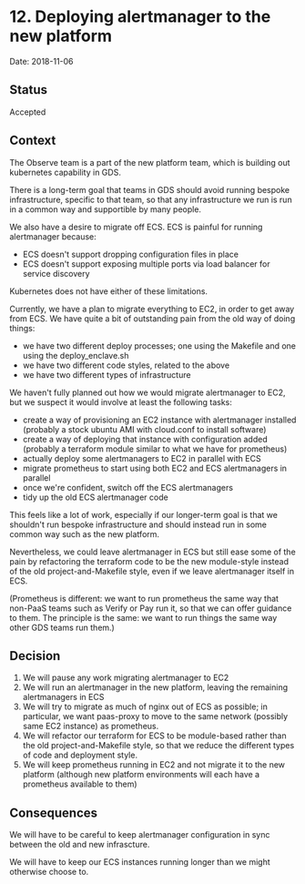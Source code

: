 # 12. Deploying alertmanager to the new platform

Date: 2018-11-06

## Status

Accepted

## Context

The Observe team is a part of the new platform team, which is building out kubernetes capability in GDS.

There is a long-term goal that teams in GDS should avoid running bespoke infrastructure, specific to that team, so that any infrastructure we run is run in a common way and supportible by many people.

We also have a desire to migrate off ECS.  ECS is painful for running alertmanager because:

  - ECS doesn't support dropping configuration files in place
  - ECS doesn't support exposing multiple ports via load balancer for service discovery

Kubernetes does not have either of these limitations.

Currently, we have a plan to migrate everything to EC2, in order to get away from ECS.  We have quite a bit of outstanding pain from the old way of doing things:

  - we have two different deploy processes; one using the Makefile and one using the deploy_enclave.sh
  - we have two different code styles, related to the above
  - we have two different types of infrastructure

We haven't fully planned out how we would migrate alertmanager to EC2, but we suspect it would involve at least the following tasks:

  - create a way of provisioning an EC2 instance with alertmanager installed (probably a stock ubuntu AMI with cloud.conf to install software)
  - create a way of deploying that instance with configuration added (probably a terraform module similar to what we have for prometheus)
  - actually deploy some alertmanagers to EC2 in parallel with ECS
  - migrate prometheus to start using both EC2 and ECS alertmanagers in parallel
  - once we're confident, switch off the ECS alertmanagers
  - tidy up the old ECS alertmanager code

This feels like a lot of work, especially if our longer-term goal is that we shouldn't run bespoke infrastructure and should instead run in some common way such as the new platform.

Nevertheless, we could leave alertmanager in ECS but still ease some of the pain by refactoring the terraform code to be the new module-style instead of the old project-and-Makefile style, even if we leave alertmanager itself in ECS.

(Prometheus is different: we want to run prometheus the same way that non-PaaS teams such as Verify or Pay run it, so that we can offer guidance to them. The principle is the same: we want to run things the same way other GDS teams run them.)

## Decision

1. We will pause any work migrating alertmanager to EC2
2. We will run an alertmanager in the new platform, leaving the remaining alertmanagers in ECS
3. We will try to migrate as much of nginx out of ECS as possible; in particular, we want paas-proxy to move to the same network (possibly same EC2 instance) as prometheus.
4. We will refactor our terraform for ECS to be module-based rather than the old project-and-Makefile style, so that we reduce the different types of code and deployment style.
5. We will keep prometheus running in EC2 and not migrate it to the new platform (although new platform environments will each have a prometheus available to them)

## Consequences

We will have to be careful to keep alertmanager configuration in sync between the old and new infrascture.

We will have to keep our ECS instances running longer than we might otherwise choose to.
